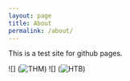```yaml
---
layout: page
title: About
permalink: /about/
---
```


This is a test site for github pages.

![] (<img src="https://tryhackme-badges.s3.amazonaws.com/FieldSupp0rt.png" alt="THM">)
![] (<img src="http://www.hackthebox.eu/badge/image/167596" alt="HTB">)
 
[downeg at github]: https://github.com/downeg


